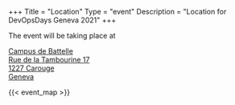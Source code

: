 +++
Title = "Location"
Type = "event"
Description = "Location for DevOpsDays Geneva 2021"
+++
<style type="text/css">
 div.sponsor-row img.img-fluid{
    max-height: 50px;
  }
</style>
The event will be taking place at

<a href='https://www.google.ch/maps/place/Haute+%C3%A9cole+de+gestion+de+Gen%C3%A8ve/@46.1754756,6.1370958,17z/data=!4m8!1m2!2m1!1sCampus+de+BattelleRue+de+la+Tambourine+171227+CarougeGeneva!3m4!1s0x478c7ae0da431a2d:0xde629dac4fbb22e2!8m2!3d46.1758689!4d6.1386103?hl=fr' target='_blank'>
    <adress>
    Campus de Battelle<br/>
    Rue de la Tambourine 17<br/>
    1227 Carouge<br/>
    Geneva
    </adress>
</a>

<!-- Uncomment this only if you have set the coordinates for your location in the config yaml. Get Latitude and Longitude of a Point: http://itouchmap.com/latlong.html -->

{{< event_map >}}
